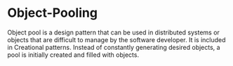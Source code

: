 # Object-Pooling
 
Object pool is a design pattern that can be used in distributed systems or objects that are difficult to manage by the software developer. It is included in Creational patterns. Instead of constantly generating desired objects, a pool is initially created and filled with objects.
